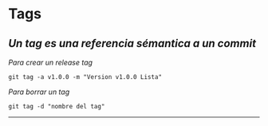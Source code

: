 # Tags
## *Un tag es una referencia sémantica a un commit*
*Para crear un release tag*
```
git tag -a v1.0.0 -m "Version v1.0.0 Lista"
```
*Para borrar un tag*
```
git tag -d "nombre del tag"
```
---